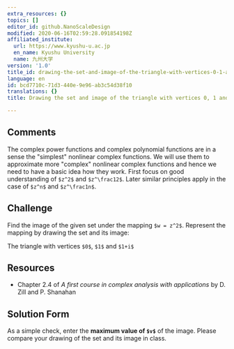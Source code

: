 ```yaml
---
extra_resources: {}
topics: []
editor_id: github.NanoScaleDesign
modified: 2020-06-16T02:59:28.091854198Z
affiliated_institute:
  url: https://www.kyushu-u.ac.jp
  en_name: Kyushu University
  name: 九州大学
version: '1.0'
title_id: drawing-the-set-and-image-of-the-triangle-with-vertices-0-1-and-1i
language: en
id: bcd7710c-71d3-440e-9e96-ab3c54d38f10
translations: {}
title: Drawing the set and image of the triangle with vertices 0, 1 and 1+i

---
```


## Comments

The complex power functions and complex polynomial functions are in a sense the "simplest" nonlinear complex functions. We will use them to approximate more "complex" nonlinear complex functions and hence we need to have a basic idea how they work. First focus on good understanding of `$z^2$` and `$z^\frac12$`. Later similar principles apply in the case of `$z^n$` and `$z^\frac1n$`.

## Challenge

Find the image of the given set under the mapping `$w = z^2$`. Represent the mapping by drawing the set and its image:
    
The triangle with vertices `$0$`, `$1$` and `$1+i$`


## Resources
    
- Chapter 2.4 of *A first course in complex analysis with applications* by D. Zill and P. Shanahan


## Solution Form
As a simple check, enter the **maximum value of `$v$`** of the image.
Please compare your drawing of the set and its image in class.
